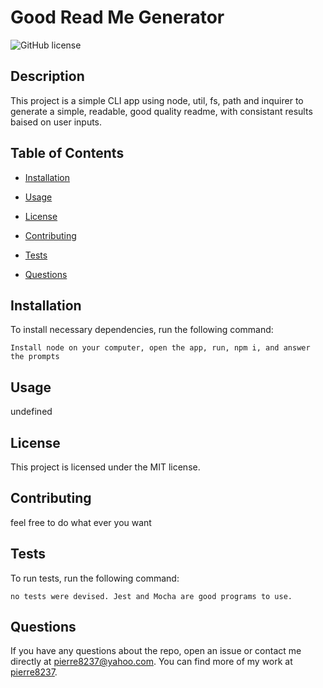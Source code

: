 # Good Read Me Generator
![GitHub license](https://img.shields.io/badge/license-MIT-blue.svg)

## Description

This project is a simple CLI app using node, util, fs, path and inquirer to generate a simple, readable, good quality readme, with consistant results baised on user inputs.

## Table of Contents 

* [Installation](#installation)

* [Usage](#usage)

* [License](#license)

* [Contributing](#contributing)

* [Tests](#tests)

* [Questions](#questions)

## Installation

To install necessary dependencies, run the following command:

```
Install node on your computer, open the app, run, npm i, and answer the prompts
```

## Usage

undefined

## License

This project is licensed under the MIT license.
  
## Contributing

feel free to do what ever you want

## Tests

To run tests, run the following command:

```
no tests were devised. Jest and Mocha are good programs to use.
```

## Questions

If you have any questions about the repo, open an issue or contact me directly at pierre8237@yahoo.com. You can find more of my work at [pierre8237](https://github.com/pierre8237/).

